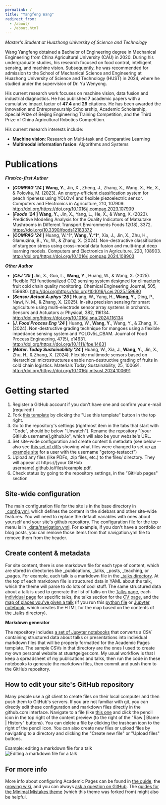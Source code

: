 ```yaml
---
permalink: /
title: "Yangfeng Wang"
redirect_from: 
  - /about/
  - /about.html
---
```



_Master's Student at Huazhong University of Science and Technology_

Wang Yangfeng obtained a Bachelor of Engineering degree in Mechanical Engineering from China Agricultural University (CAU) in 2020. During his undergraduate studies, his research focused on food control, intelligent sensing, and machine vision. Subsequently, he was recommended for admission to the School of Mechanical Science and Engineering at Huazhong University of Science and Technology (HUST) in 2024, where he studied under the supervision of Dr. Yu Wenyong.

His current research work focuses on machine vision, data fusion and industrial diagnostics. He has published **7** academic papers with a cumulative impact factor of **47.4** and **29** citations. He has been awarded the Innovation and Entrepreneurship Scholarship, Academic Scholarship, Special Prize of Beijing Engineering Training Competition, and the Third Prize of China Agricultural Robotics Competition.

His current research interests include:
* **Machine vision**: Research on Multi-task and Comparative Learning
* **Multimodal information fusion**: Algorithms and Systems


Publications
======

**_First/co-first Author_**

* **[_COMPAG '24_ ]** **Wang, Y.**, Jin, X., Zheng, J., Zhang, X., Wang, X., He, X., & Polovka, M. (2023). An energy-efficient classification system for peach ripeness using YOLOv4 and flexible piezoelectric sensor. Computers and Electronics in Agriculture, 210, 107909. http://doi.org/https://doi.org/10.1016/j.compag.2023.107909
* **[_Foods '24_ ]** **Wang, Y.**, Jin, X., Yang, L., He, X., & Wang, X. (2023). Predictive Modeling Analysis for the Quality Indicators of Matsutake Mushrooms in Different Transport Environments Foods 12(18), 3372. https://doi.org/10.3390/foods12183372
* **[_COMPAG '24_ ]** Huang, W.^1^, **Wang, Y.^1^**, Xia, J., Jin, X., Zhu, H., Glamuzina, B., Yu, W., & Zhang, X. (2024). Non-destructive classification of sturgeon stress using cross-modal data fusion and multi-input deep learning models. Computers and Electronics in Agriculture, 220, 108903. http://doi.org/https://doi.org/10.1016/j.compag.2024.108903

**_Other Author_**

* **[_CEJ '25_ ]** Jin, X., Guo, L., **Wang, Y**., Huang, W., & Wang, X. (2025). Flexible PEI functionalized CO2 sensing system designed for climacteric fruit cold chain quality monitoring. Chemical Engineering Journal, 505, 159680. http://doi.org/https://doi.org/10.1016/j.cej.2025.159680
* **[_Sensor Actuat A-phys '25_ ]** Huang, W., Yang, H., **Wang, Y**., Ding, P., Nawi, N. M., & Zhang, X. (2025). In-situ precision sensing for smart agriculture using multi-electrode sensor array systems in orchards. Sensors and Actuators a: Physical, 382, 116134. http://doi.org/https://doi.org/10.1016/j.sna.2024.116134
* **[_J. Food Process Eng '24_ ]** Huang, W., **Wang, Y**., Wang, Y., & Zhang, X. (2024). Non-destructive grading technique for mangoes using a flexible impedance sensing system and YOLOv5s_CBAM. Journal of Food Process Engineering, 47(5), e14631. http://doi.org/https://doi.org/10.1111/jfpe.14631
* **[_Mater. Today Sustainability '24_ ]** Huang, W., Xia, J., **Wang, Y**., Jin, X., Zhu, H., & Zhang, X. (2024). Flexible multimode sensors based on hierarchical microstructures enable non-destructive grading of fruits in cold chain logistics. Materials Today Sustainability, 25, 100691. http://doi.org/https://doi.org/10.1016/j.mtsust.2024.100691

Getting started
======
1. Register a GitHub account if you don't have one and confirm your e-mail (required!)
1. Fork [this template](https://github.com/academicpages/academicpages.github.io) by clicking the "Use this template" button in the top right. 
1. Go to the repository's settings (rightmost item in the tabs that start with "Code", should be below "Unwatch"). Rename the repository "[your GitHub username].github.io", which will also be your website's URL.
1. Set site-wide configuration and create content & metadata (see below -- also see [this set of diffs](http://archive.is/3TPas) showing what files were changed to set up [an example site](https://getorg-testacct.github.io) for a user with the username "getorg-testacct")
1. Upload any files (like PDFs, .zip files, etc.) to the files/ directory. They will appear at https://[your GitHub username].github.io/files/example.pdf.  
1. Check status by going to the repository settings, in the "GitHub pages" section

Site-wide configuration
------
The main configuration file for the site is in the base directory in [_config.yml](https://github.com/academicpages/academicpages.github.io/blob/master/_config.yml), which defines the content in the sidebars and other site-wide features. You will need to replace the default variables with ones about yourself and your site's github repository. The configuration file for the top menu is in [_data/navigation.yml](https://github.com/academicpages/academicpages.github.io/blob/master/_data/navigation.yml). For example, if you don't have a portfolio or blog posts, you can remove those items from that navigation.yml file to remove them from the header. 

Create content & metadata
------
For site content, there is one markdown file for each type of content, which are stored in directories like _publications, _talks, _posts, _teaching, or _pages. For example, each talk is a markdown file in the [_talks directory](https://github.com/academicpages/academicpages.github.io/tree/master/_talks). At the top of each markdown file is structured data in YAML about the talk, which the theme will parse to do lots of cool stuff. The same structured data about a talk is used to generate the list of talks on the [Talks page](https://academicpages.github.io/talks), each [individual page](https://academicpages.github.io/talks/2012-03-01-talk-1) for specific talks, the talks section for the [CV page](https://academicpages.github.io/cv), and the [map of places you've given a talk](https://academicpages.github.io/talkmap.html) (if you run this [python file](https://github.com/academicpages/academicpages.github.io/blob/master/talkmap.py) or [Jupyter notebook](https://github.com/academicpages/academicpages.github.io/blob/master/talkmap.ipynb), which creates the HTML for the map based on the contents of the _talks directory).

**Markdown generator**

The repository includes [a set of Jupyter notebooks](https://github.com/academicpages/academicpages.github.io/tree/master/markdown_generator
) that converts a CSV containing structured data about talks or presentations into individual markdown files that will be properly formatted for the Academic Pages template. The sample CSVs in that directory are the ones I used to create my own personal website at stuartgeiger.com. My usual workflow is that I keep a spreadsheet of my publications and talks, then run the code in these notebooks to generate the markdown files, then commit and push them to the GitHub repository.

How to edit your site's GitHub repository
------
Many people use a git client to create files on their local computer and then push them to GitHub's servers. If you are not familiar with git, you can directly edit these configuration and markdown files directly in the github.com interface. Navigate to a file (like [this one](https://github.com/academicpages/academicpages.github.io/blob/master/_talks/2012-03-01-talk-1.md) and click the pencil icon in the top right of the content preview (to the right of the "Raw | Blame | History" buttons). You can delete a file by clicking the trashcan icon to the right of the pencil icon. You can also create new files or upload files by navigating to a directory and clicking the "Create new file" or "Upload files" buttons. 

Example: editing a markdown file for a talk
![Editing a markdown file for a talk](/images/editing-talk.png)

For more info
------
More info about configuring Academic Pages can be found in [the guide](https://academicpages.github.io/markdown/), the [growing wiki](https://github.com/academicpages/academicpages.github.io/wiki), and you can always [ask a question on GitHub](https://github.com/academicpages/academicpages.github.io/discussions). The [guides for the Minimal Mistakes theme](https://mmistakes.github.io/minimal-mistakes/docs/configuration/) (which this theme was forked from) might also be helpful.
